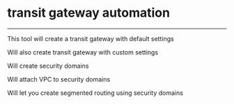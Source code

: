 # transit gateway automation
----------------------------
<p>This tool will create a transit gateway with default settings</p>
<p>Will also create transit gateway with custom settings</p>
<p>Will create security domains</p>
<p>Will attach VPC to security domains</p>
<p>Will let you create segmented routing using security domains</p>
